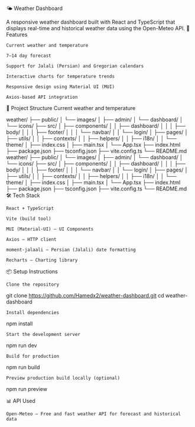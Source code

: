 🌤️ Weather Dashboard

A responsive weather dashboard built with React and TypeScript that displays real-time and historical weather data using the Open-Meteo API.
🚀 Features

    Current weather and temperature

    7–14 day forecast

    Support for Jalali (Persian) and Gregorian calendars

    Interactive charts for temperature trends

    Responsive design using Material UI (MUI)

    Axios-based API integration

🧠 Project Structure
    Current weather and temperature

   weather/
├── public/
│   └── images/
│       ├── admin/
│       └── dashboard/
│           └── icons/
├── src/
│   ├── components/
│   │   ├── dashboard/
│   │   │   ├── body/
│   │   │   ├── footer/
│   │   │   └── navbar/
│   │   └── login/
│   ├── pages/
│   ├── utils/
│   │   ├── contexts/
│   │   ├── helpers/
│   │   ├── i18n/
│   │   └── theme/
│   ├── index.css
│   ├── main.tsx
│   └── App.tsx
├── index.html
├── package.json
├── tsconfig.json
├── vite.config.ts
└── README.md
weather/
├── public/
│   └── images/
│       ├── admin/
│       └── dashboard/
│           └── icons/
├── src/
│   ├── components/
│   │   ├── dashboard/
│   │   │   ├── body/
│   │   │   ├── footer/
│   │   │   └── navbar/
│   │   └── login/
│   ├── pages/
│   ├── utils/
│   │   ├── contexts/
│   │   ├── helpers/
│   │   ├── i18n/
│   │   └── theme/
│   ├── index.css
│   ├── main.tsx
│   └── App.tsx
├── index.html
├── package.json
├── tsconfig.json
├── vite.config.ts
└── README.md
🛠️ Tech Stack

    React + TypeScript

    Vite (build tool)

    MUI (Material-UI) – UI Components

    Axios – HTTP client

    moment-jalaali – Persian (Jalali) date formatting

    Recharts – Charting library

📦 Setup Instructions

    Clone the repository

git clone https://github.com/Hamedx2/weather-dashboard.git
cd weather-dashboard

    Install dependencies

npm install

    Start the development server

npm run dev

    Build for production

npm run build

    Preview production build locally (optional)

npm run preview

📊 API Used

    Open-Meteo – Free and fast weather API for forecast and historical data
